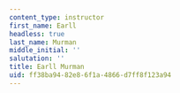 ```yaml
---
content_type: instructor
first_name: Earll
headless: true
last_name: Murman
middle_initial: ''
salutation: ''
title: Earll Murman
uid: ff38ba94-82e8-6f1a-4866-d7ff8f123a94
---
```

